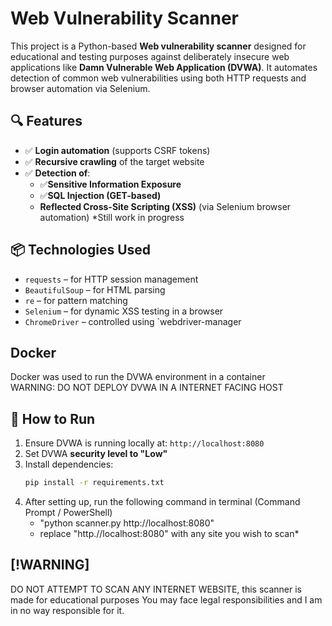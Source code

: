 # Web Vulnerability Scanner

This project is a Python-based **Web vulnerability scanner** designed for educational and testing purposes against deliberately insecure web applications like **Damn Vulnerable Web Application (DVWA)**. It automates detection of common web vulnerabilities using both HTTP requests and browser automation via Selenium.

## 🔍 Features

- ✅ **Login automation** (supports CSRF tokens)
- ✅ **Recursive crawling** of the target website
- ✅ **Detection of**:
  - ✅**Sensitive Information Exposure**
  - ✅**SQL Injection (GET-based)**
  - **Reflected Cross-Site Scripting (XSS)** (via Selenium browser automation) *Still work in progress

## 📦 Technologies Used

- `requests` – for HTTP session management  
- `BeautifulSoup` – for HTML parsing  
- `re` – for pattern matching  
- `Selenium` – for dynamic XSS testing in a browser  
- `ChromeDriver` – controlled using `webdriver-manager

## Docker
Docker was used to run the DVWA environment in a container
<br/>
WARNING: DO NOT DEPLOY DVWA IN A INTERNET FACING HOST

## 🚀 How to Run

1. Ensure DVWA is running locally at: `http://localhost:8080`
2. Set DVWA **security level to "Low"**
3. Install dependencies:
   ```bash
   pip install -r requirements.txt
4. After setting up, run the following command in terminal (Command Prompt / PowerShell)
   - "python scanner.py http://localhost:8080"
   - replace "http.//localhost:8080" with any site you wish to scan*
  
## [!WARNING]  
DO NOT ATTEMPT TO SCAN ANY INTERNET WEBSITE, this scanner is made for educational purposes
You may face legal responsibilities and I am in no way responsible for it.
  


